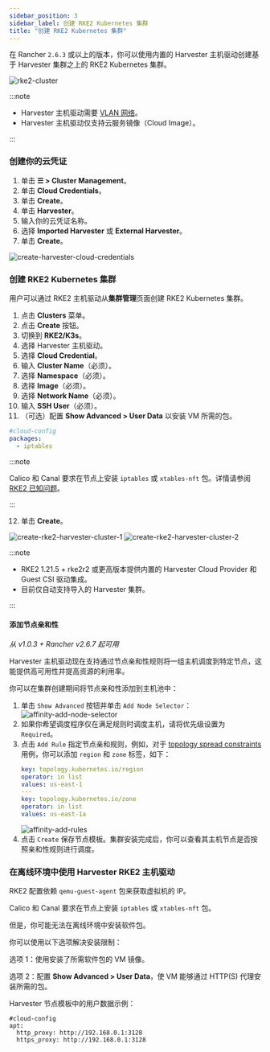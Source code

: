 ```yaml
---
sidebar_position: 3
sidebar_label: 创建 RKE2 Kubernetes 集群
title: "创建 RKE2 Kubernetes 集群"
---
```


在 Rancher `2.6.3` 或以上的版本，你可以使用内置的 Harvester 主机驱动创建基于 Harvester 集群之上的 RKE2 Kubernetes 集群。

![rke2-cluster](/img/v1.2/rancher/rke2-k3s-node-driver.png)

:::note

- Harvester 主机驱动需要 [VLAN 网络](../../networking/harvester-network.md#vlan-网络)。
- Harvester 主机驱动仅支持云服务镜像（Cloud Image）。

:::

### 创建你的云凭证

1. 单击 **☰ > Cluster Management**。
2. 单击 **Cloud Credentials**。
3. 单击 **Create**。
4. 单击 **Harvester**。
5. 输入你的云凭证名称。
6. 选择 **Imported Harvester** 或 **External Harvester**。
7. 单击 **Create**。

![create-harvester-cloud-credentials](/img/v1.2/rancher/create-cloud-credentials.png)

### 创建 RKE2 Kubernetes 集群

用户可以通过 RKE2 主机驱动从**集群管理**页面创建 RKE2 Kubernetes 集群。

1. 点击 **Clusters** 菜单。
2. 点击 **Create** 按钮。
3. 切换到 **RKE2/K3s**。
4. 选择 Harvester 主机驱动。
5. 选择 **Cloud Credential**。
6. 输入 **Cluster Name**（必须）。
7. 选择 **Namespace**（必须）。
8. 选择 **Image**（必须）。
9. 选择 **Network Name**（必须）。
10. 输入 **SSH User**（必须）。
11. （可选）配置 **Show Advanced > User Data** 以安装 VM 所需的包。
```yaml
#cloud-config
packages:
  - iptables
```

:::note

Calico 和 Canal 要求在节点上安装 `iptables` 或 `xtables-nft` 包。详情请参阅 [RKE2 已知问题](https://docs.rke2.io/known_issues#canal-and-ip-exhaustion)。

:::


12. 单击 **Create**。

![create-rke2-harvester-cluster-1](/img/v1.2/rancher/create-rke2-harvester-cluster-1.png)
![create-rke2-harvester-cluster-2](/img/v1.2/rancher/create-rke2-harvester-cluster-2.png)

:::note

- RKE2 1.21.5 + rke2r2 或更高版本提供内置的 Harvester Cloud Provider 和 Guest CSI 驱动集成。
- 目前仅自动支持导入的 Harvester 集群。

:::

#### 添加节点亲和性

_从 v1.0.3 + Rancher v2.6.7 起可用_

Harvester 主机驱动现在支持通过节点亲和性规则将一组主机调度到特定节点，这能提供高可用性并提高资源的利用率。

你可以在集群创建期间将节点亲和性添加到主机池中：

1. 单击 `Show Advanced` 按钮并单击 `Add Node Selector`：
   ![affinity-add-node-selector](/img/v1.2/rancher/affinity-rke2-add-node-selector.png)
2. 如果你希望调度程序仅在满足规则时调度主机，请将优先级设置为 `Required`。
3. 点击 `Add Rule` 指定节点亲和规则，例如，对于 [topology spread constraints](./node-driver.md#拓扑分布约束) 用例，你可以添加 `region` 和 `zone` 标签，如下：
   ```yaml
   key: topology.kubernetes.io/region
   operator: in list
   values: us-east-1
   ---
   key: topology.kubernetes.io/zone
   operator: in list
   values: us-east-1a
   ```
   ![affinity-add-rules](/img/v1.2/rancher/affinity-rke2-add-rules.png)
4. 点击 `Create` 保存节点模板。集群安装完成后，你可以查看其主机节点是否按照亲和性规则进行调度。


### 在离线环境中使用 Harvester RKE2 主机驱动

RKE2 配置依赖 `qemu-guest-agent` 包来获取虚拟机的 IP。

Calico 和 Canal 要求在节点上安装 `iptables` 或 `xtables-nft` 包。

但是，你可能无法在离线环境中安装软件包。

你可以使用以下选项解决安装限制：

选项 1：使用安装了所需软件包的 VM 镜像。

选项 2：配置 **Show Advanced > User Data**，使 VM 能够通过 HTTP(S) 代理安装所需的包。

Harvester 节点模板中的用户数据示例：
```
#cloud-config
apt:
  http_proxy: http://192.168.0.1:3128
  https_proxy: http://192.168.0.1:3128
```
